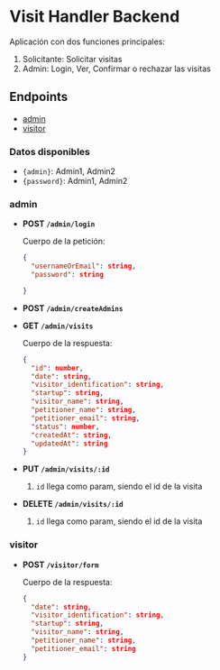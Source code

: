 # Visit Handler Backend

Aplicación con dos funciones principales:
1. Solicitante: Solicitar visitas
2. Admin: Login, Ver, Confirmar o rechazar las visitas

## Endpoints

- [admin](#admin)
- [visitor](#visitor)


### Datos disponibles

- `{admin}`: Admin1, Admin2
- `{password}`: Admin1, Admin2

### **admin**

- **POST `/admin/login`**

  Cuerpo de la petición:

  ```json
  { 
    "usernameOrEmail": string, 
    "password": string

  }
  ```

- **POST `/admin/createAdmins`**

- **GET `/admin/visits`**

  Cuerpo de la respuesta:

  ```json
  {
    "id": number,
    "date": string,
    "visitor_identification": string,
    "startup": string,
    "visitor_name": string,
    "petitioner_name": string,
    "petitioner_email": string,
    "status": number,
    "createdAt": string,
    "updatedAt": string
  }
  ```
- **PUT `/admin/visits/:id`**

  1. `id` llega como param, siendo el id de la visita

- **DELETE `/admin/visits/:id`**

  1. `id` llega como param, siendo el id de la visita

### **visitor**

- **POST `/visitor/form`**

  Cuerpo de la respuesta:

  ```json
  {
    "date": string,
    "visitor_identification": string,
    "startup": string,
    "visitor_name": string,
    "petitioner_name": string,
    "petitioner_email": string
  }
  ```